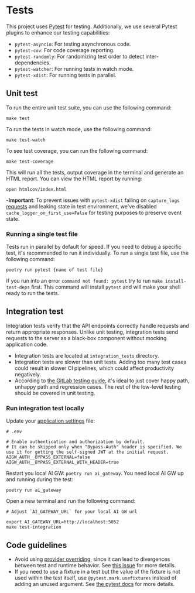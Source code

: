 # Tests

This project uses [Pytest](https://docs.pytest.org/en/stable/) for testing.
Additionally, we use several Pytest plugins to enhance our testing capabilities:

- `pytest-asyncio`: For testing asynchronous code.
- `pytest-cov`: For code coverage reporting.
- `pytest-randomly`: For randomizing test order to detect inter-dependencies.
- `pytest-watcher`: For running tests in watch mode.
- `pytest-xdist`: For running tests in parallel.

## Unit test

To run the entire unit test suite, you can use the following command:

```shell
make test
```

To run the tests in watch mode, use the following command:

```shell
make test-watch
```

To see test coverage, you can run the following command:

```shell
make test-coverage
```

This will run all the tests, output coverage in the terminal and generate an HTML report.
You can view the HTML report by running:

```shell
open htmlcov/index.html
```

-**Important**: To prevent issues with `pytest-xdist` failing on `capture_logs` [requests](https://www.structlog.org/en/stable/testing.html) and leaking state in test environment, we've disabled `cache_logger_on_first_use=False` for testing purposes to preserve event state.

### Running a single test file

Tests run in parallel by default for speed. If you need to debug a specific test, it's recommended to run it
individually. To run a single test file, use the following command:

```shell
poetry run pytest {name of test file}
```

If you run into an error `command not found: pytest` try to run `make install-test-deps` first. This command will install `pytest` and will make your shell ready to run the tests.

## Integration test

Integration tests verify that the API endpoints correctly handle requests and return appropriate responses.
Unlike unit testing, integration tests send requests to the server as a black-box component without mocking application code.

- Integration tests are located at `integration_tests` directory.
- Integration tests are slower than unit tests. Adding too many test cases could result in slower CI pipelines, which could affect productivity negatively.
- According to [the GitLab testing guide](https://docs.gitlab.com/ee/development/testing_guide/testing_levels.html#white-box-tests-at-the-system-level-formerly-known-as-system--feature-tests),
  it's ideal to just cover happy path, unhappy path and regression cases. The rest of the low-level testing should be covered in unit testing.

### Run integration test locally

Update your [application settings](application_settings.md) file:

```shell
# .env

# Enable authentication and authorization by default.
# It can be skipped only when "Bypass-Auth" header is specified. We use it for getting the self-signed JWT at the initial request.
AIGW_AUTH__BYPASS_EXTERNAL=false
AIGW_AUTH__BYPASS_EXTERNAL_WITH_HEADER=true
```

Restart you local AI GW: `poetry run ai_gateway`. You need local AI GW up and running during the test:

```shell
poetry run ai_gateway
```

Open a new terminal and run the following command:

```shell
# Adjust `AI_GATEWAY_URL` for your local AI GW url

export AI_GATEWAY_URL=http://localhost:5052
make test-integration
```

## Code guidelines

- Avoid using [provider overriding](https://python-dependency-injector.ets-labs.org/providers/overriding.html),
  since it can lead to divergences between test and runtime behavior. See
  [this issue](https://gitlab.com/gitlab-org/modelops/applied-ml/code-suggestions/ai-assist/-/issues/511)
  for more details.
- If you need to use a fixture in a test but the value of the fixture is not used within the test itself, use
  `@pytest.mark.usefixtures` instead of adding an unused argument. See
  [the pytest docs](https://docs.pytest.org/en/7.1.x/how-to/fixtures.html#use-fixtures-in-classes-and-modules-with-usefixtures)
  for more details.

